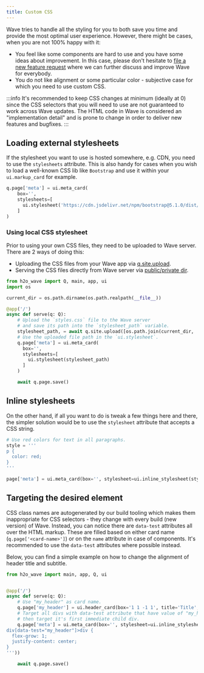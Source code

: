 ```yaml
---
title: Custom CSS
---
```


Wave tries to handle all the styling for you to both save you time and provide the most optimal user experience. However, there might be cases, when you are not 100% happy with it:

* You feel like some components are hard to use and you have some ideas about improvement. In this case, please don't hesitate to [file a new feature request](https://github.com/h2oai/wave/issues/new?assignees=&labels=feature&template=feature_request.md&title=) where we can further discuss and improve Wave for everybody.
* You do not like alignment or some particular color - subjective case for which you need to use custom CSS.

:::info
It's recommended to keep CSS changes at minimum (ideally at 0) since the CSS selectors that you will need to use are not guaranteed to work across Wave updates. The HTML code in Wave is considered an "implementation detail" and is prone to change in order to deliver new features and bugfixes.
:::

## Loading external stylesheets

If the stylesheet you want to use is hosted somewhere, e.g. CDN, you need to use the `stylesheets` attribute. This is also handy for cases when you wish to load a well-known CSS lib like `Bootstrap` and use it within your `ui.markup_card` for example.

```py
q.page['meta'] = ui.meta_card(
    box='',
    stylesheets=[
      ui.stylesheet('https://cdn.jsdelivr.net/npm/bootstrap@5.1.0/dist/css/bootstrap.min.css')
    ]
)
```

### Using local CSS stylesheet

Prior to using your own CSS files, they need to be uploaded to Wave server. There are 2 ways of doing this:

* Uploading the CSS files from your Wave app via [q.site.upload](/docs/files/#provide-file-downloads).
* Serving the CSS files directly from Wave server via [public/private dir](/docs/files/#serving-files-directly-from-the-wave-server).

```py
from h2o_wave import Q, main, app, ui
import os

current_dir = os.path.dirname(os.path.realpath(__file__))

@app('/')
async def serve(q: Q):
    # Upload the `styles.css` file to the Wave server 
    # and save its path into the `stylesheet_path` variable.
    stylesheet_path, = await q.site.upload([os.path.join(current_dir, 'styles.css')])
    # Use the uploaded file path in the `ui.stylesheet`.
    q.page['meta'] = ui.meta_card(
      box='', 
      stylesheets=[
        ui.stylesheet(stylesheet_path)
      ]
    )

    await q.page.save()
```

## Inline stylesheets

On the other hand, if all you want to do is tweak a few things here and there, the simpler solution would be to use the `stylesheet` attribute that accepts a CSS string.

```py
# Use red colors for text in all paragraphs.
style = '''
p {
  color: red;
}
'''

page['meta'] = ui.meta_card(box='', stylesheet=ui.inline_stylesheet(style))
```

## Targeting the desired element

CSS class names are autogenerated by our build tooling which makes them inappropriate for CSS selectors - they change with every build (new version) of Wave. Instead, you can notice there are `data-test` attributes all over the HTML markup. These are filled based on either card name (`q.page['<card-name>']`) or on the `name` attribute in case of components. It's recommended to use the `data-test` attributes where possible instead.

Below, you can find a simple example on how to change the alignment of header title and subtitle.

```py
from h2o_wave import main, app, Q, ui


@app('/')
async def serve(q: Q):
    # Use "my_header" as card name.
    q.page['my_header'] = ui.header_card(box='1 1 -1 1', title='Title', subtitle='Subtitle')
    # Target all divs with data-test attribute that have value of "my_header",
    # then target it's first immediate child div.
    q.page['meta'] = ui.meta_card(box='', stylesheet=ui.inline_stylesheet('''
div[data-test="my_header"]>div {
  flex-grow: 1;
  justify-content: center;
}
'''))

    await q.page.save()
```
